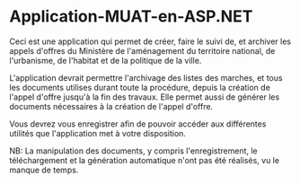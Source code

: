 # Application-MUAT-en-ASP.NET

Ceci est une application qui permet de créer, faire le suivi de, et archiver les appels d'offres du Ministère de l'aménagement du territoire national,
de l'urbanisme, de l'habitat et de la politique de la ville.

L'application devrait permettre l'archivage des listes des marches, et tous les documents utilises durant toute la procédure, depuis la création de
l'appel d'offre jusqu'à la fin des travaux. Elle permet aussi de générer les documents nécessaires à la création de l'appel d'offre.

Vous devrez vous enregistrer afin de pouvoir accéder aux différentes utilités que l'application met à votre disposition.

NB: La manipulation des documents, y compris l'enregistrement, le téléchargement et la génération automatique n'ont pas été réalisés, vu le manque de temps.
